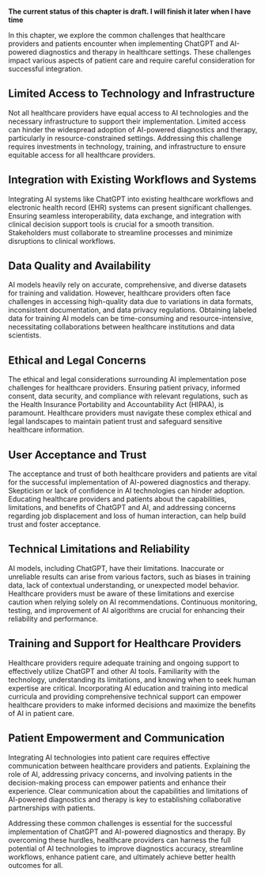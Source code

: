 **The current status of this chapter is draft. I will finish it later when I have time**

In this chapter, we explore the common challenges that healthcare providers and patients encounter when implementing ChatGPT and AI-powered diagnostics and therapy in healthcare settings. These challenges impact various aspects of patient care and require careful consideration for successful integration.

Limited Access to Technology and Infrastructure
-----------------------------------------------

Not all healthcare providers have equal access to AI technologies and the necessary infrastructure to support their implementation. Limited access can hinder the widespread adoption of AI-powered diagnostics and therapy, particularly in resource-constrained settings. Addressing this challenge requires investments in technology, training, and infrastructure to ensure equitable access for all healthcare providers.

Integration with Existing Workflows and Systems
-----------------------------------------------

Integrating AI systems like ChatGPT into existing healthcare workflows and electronic health record (EHR) systems can present significant challenges. Ensuring seamless interoperability, data exchange, and integration with clinical decision support tools is crucial for a smooth transition. Stakeholders must collaborate to streamline processes and minimize disruptions to clinical workflows.

Data Quality and Availability
-----------------------------

AI models heavily rely on accurate, comprehensive, and diverse datasets for training and validation. However, healthcare providers often face challenges in accessing high-quality data due to variations in data formats, inconsistent documentation, and data privacy regulations. Obtaining labeled data for training AI models can be time-consuming and resource-intensive, necessitating collaborations between healthcare institutions and data scientists.

Ethical and Legal Concerns
--------------------------

The ethical and legal considerations surrounding AI implementation pose challenges for healthcare providers. Ensuring patient privacy, informed consent, data security, and compliance with relevant regulations, such as the Health Insurance Portability and Accountability Act (HIPAA), is paramount. Healthcare providers must navigate these complex ethical and legal landscapes to maintain patient trust and safeguard sensitive healthcare information.

User Acceptance and Trust
-------------------------

The acceptance and trust of both healthcare providers and patients are vital for the successful implementation of AI-powered diagnostics and therapy. Skepticism or lack of confidence in AI technologies can hinder adoption. Educating healthcare providers and patients about the capabilities, limitations, and benefits of ChatGPT and AI, and addressing concerns regarding job displacement and loss of human interaction, can help build trust and foster acceptance.

Technical Limitations and Reliability
-------------------------------------

AI models, including ChatGPT, have their limitations. Inaccurate or unreliable results can arise from various factors, such as biases in training data, lack of contextual understanding, or unexpected model behavior. Healthcare providers must be aware of these limitations and exercise caution when relying solely on AI recommendations. Continuous monitoring, testing, and improvement of AI algorithms are crucial for enhancing their reliability and performance.

Training and Support for Healthcare Providers
---------------------------------------------

Healthcare providers require adequate training and ongoing support to effectively utilize ChatGPT and other AI tools. Familiarity with the technology, understanding its limitations, and knowing when to seek human expertise are critical. Incorporating AI education and training into medical curricula and providing comprehensive technical support can empower healthcare providers to make informed decisions and maximize the benefits of AI in patient care.

Patient Empowerment and Communication
-------------------------------------

Integrating AI technologies into patient care requires effective communication between healthcare providers and patients. Explaining the role of AI, addressing privacy concerns, and involving patients in the decision-making process can empower patients and enhance their experience. Clear communication about the capabilities and limitations of AI-powered diagnostics and therapy is key to establishing collaborative partnerships with patients.

Addressing these common challenges is essential for the successful implementation of ChatGPT and AI-powered diagnostics and therapy. By overcoming these hurdles, healthcare providers can harness the full potential of AI technologies to improve diagnostics accuracy, streamline workflows, enhance patient care, and ultimately achieve better health outcomes for all.

